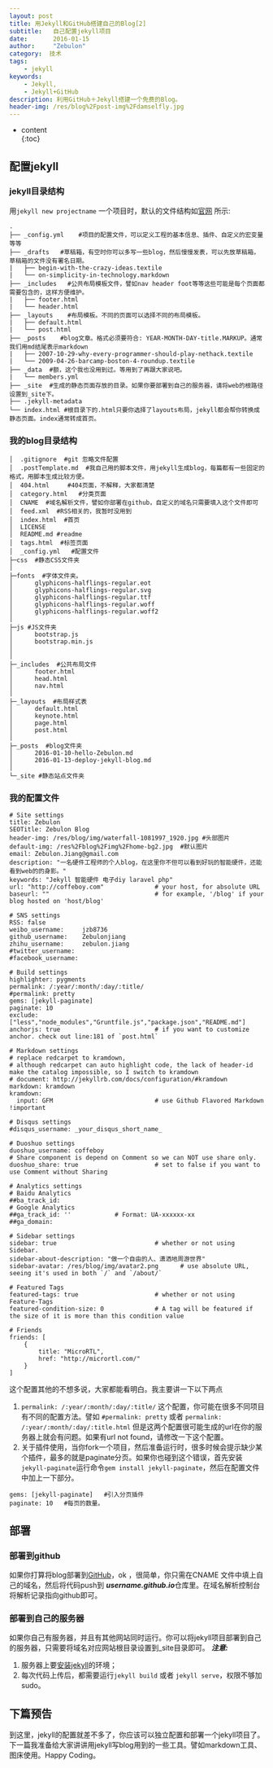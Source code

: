 ```yaml
---
layout: post
title: 用Jekyll和GitHub搭建自己的Blog[2]
subtitle:   自己配置jekyll项目
date:       2016-01-15 
author:     "Zebulon"
category:  技术
tags:
    - jekyll
keywords:
    - Jekyll,
    - Jekyll+GitHub 
description: 利用GitHub＋Jekyll搭建一个免费的Blog。
header-img: /res/blog%2Fpost-img%2Fdamselfly.jpg
---
```

* content  
{:toc} 

## 配置jekyll

### jekyll目录结构
用`jekyll new projectname` 一个项目时，默认的文件结构如[官网](http://jekyllrb.com/docs/structure/) 所示:

```
.
├── _config.yml    #项目的配置文件，可以定义工程的基本信息、插件、自定义的宏变量等等
├── _drafts   #草稿箱，有空时你可以多写一些blog，然后慢慢发表，可以先放草稿箱，草稿箱的文件没有署名日期。
|   ├── begin-with-the-crazy-ideas.textile
|   └── on-simplicity-in-technology.markdown
├── _includes   #公共布局模板文件，譬如nav header foot等等这些可能是每个页面都需要包含的，这样方便维护。
|   ├── footer.html
|   └── header.html
├── _layouts    #布局模板。不同的页面可以选择不同的布局模板。
|   ├── default.html
|   └── post.html
├── _posts    #blog文章。格式必须要符合: YEAR-MONTH-DAY-title.MARKUP。通常我们用md结尾表示markdown
|   ├── 2007-10-29-why-every-programmer-should-play-nethack.textile
|   └── 2009-04-26-barcamp-boston-4-roundup.textile
├── _data  #额，这个我也没用到过。等用到了再跟大家说吧。
|   └── members.yml
├── _site  #生成的静态页面存放的目录。如果你要部署到自己的服务器，请将web的根路径设置到_site下。
├── .jekyll-metadata
└── index.html #根目录下的.html只要你选择了layouts布局，jekyll都会帮你转换成静态页面。index通常转成首页。
```

### 我的blog目录结构

```
│  .gitignore  #git 忽略文件配置
│  .postTemplate.md  #我自己用的脚本文件，用jekyll生成blog，每篇都有一些固定的格式，用脚本生成比较方便。
│  404.html     #404页面，不解释，大家都清楚
│  category.html   #分类页面
│  CNAME  #域名解析文件，譬如你部署在github，自定义的域名只需要填入这个文件即可
│  feed.xml  #RSS相关的，我暂时没用到
│  index.html  #首页
│  LICENSE
│  README.md #readme
│  tags.html  #标签页面
│  _config.yml   #配置文件
├─css  #静态CSS文件夹
│      
├─fonts  #字体文件夹。
│      glyphicons-halflings-regular.eot
│      glyphicons-halflings-regular.svg
│      glyphicons-halflings-regular.ttf
│      glyphicons-halflings-regular.woff
│      glyphicons-halflings-regular.woff2
│              
├─js #JS文件夹
│      bootstrap.js
│      bootstrap.min.js
│      
│      
├─_includes  #公共布局文件
│      footer.html
│      head.html
│      nav.html
│      
├─_layouts  #布局样式表
│      default.html
│      keynote.html
│      page.html
│      post.html
│      
├─_posts  #blog文件夹
│      2016-01-10-hello-Zebulon.md
│      2016-01-13-deploy-jekyll-blog.md
│      
└─_site #静态站点文件夹
```

### 我的配置文件

```
# Site settings
title: Zebulon
SEOTitle: Zebulon Blog
header-img: /res/blog/img/waterfall-1081997_1920.jpg #头部图片
default-img: /res%2Fblog%2Fimg%2Fhome-bg2.jpg  #默认图片
email: Zebulon.Jiang@gmail.com
description: "一名硬件工程师的个人blog，在这里你不但可以看到好玩的智能硬件，还能看到web的的身影。"
keywords: "Jekyll 智能硬件 电子diy laravel php"
url: "http://coffeboy.com"              # your host, for absolute URL
baseurl: ""                             # for example, '/blog' if your blog hosted on 'host/blog'

# SNS settings
RSS: false
weibo_username:     jzb8736
github_username:    Zebulonjiang
zhihu_username:     zebulon.jiang
#twitter_username:  
#facebook_username:  

# Build settings
highlighter: pygments
permalink: /:year/:month/:day/:title/
#permalink: pretty
gems: [jekyll-paginate]
paginate: 10
exclude: ["less","node_modules","Gruntfile.js","package.json","README.md"]
anchorjs: true                          # if you want to customize anchor. check out line:181 of `post.html`

# Markdown settings
# replace redcarpet to kramdown,
# although redcarpet can auto highlight code, the lack of header-id make the catalog impossible, so I switch to kramdown
# document: http://jekyllrb.com/docs/configuration/#kramdown
markdown: kramdown
kramdown:
  input: GFM                            # use Github Flavored Markdown !important

# Disqus settings
#disqus_username: _your_disqus_short_name_

# Duoshuo settings
duoshuo_username: coffeboy
# Share component is depend on Comment so we can NOT use share only.
duoshuo_share: true                     # set to false if you want to use Comment without Sharing

# Analytics settings
# Baidu Analytics
##ba_track_id: 
# Google Analytics
##ga_track_id: ''            # Format: UA-xxxxxx-xx
##ga_domain:         

# Sidebar settings
sidebar: true                           # whether or not using Sidebar.
sidebar-about-description: "做一个自由的人、潇洒地周游世界"
sidebar-avatar: /res/blog/img/avatar2.png      # use absolute URL, seeing it's used in both `/` and `/about/`

# Featured Tags
featured-tags: true                     # whether or not using Feature-Tags
featured-condition-size: 0              # A tag will be featured if the size of it is more than this condition value

# Friends
friends: [
    {
        title: "MicroRTL",
        href: "http://micrortl.com/"
    }
]

```

这个配置其他的不想多说，大家都能看明白。我主要讲一下以下两点
1. `permalink: /:year/:month/:day/:title/` 这个配置，你可能在很多不同项目有不同的配置方法。譬如 `#permalink: pretty`  或者 `permalink: /:year/:month/:day/:title.html`  但是这两个配置很可能生成的url在你的服务器上就会有问题。如果有url not found，请修改一下这个配置。
2. 关于插件使用，当你fork一个项目，然后准备运行时，很多时候会提示缺少某个插件，最多的就是paginate分页。如果你也碰到这个错误，首先安装`jekyll-paginate`运行命令`gem install jekyll-paginate`，然后在配置文件中加上一下部分。
```
gems: [jekyll-paginate]   #引入分页插件
paginate: 10   #每页的数量。
```

## 部署

### 部署到github

如果你打算将blog部署到[GitHub](www.github.com)，ok ，很简单，你只需在CNAME 文件中填上自己的域名，然后将代码push到 ***username.github.io***仓库里。在域名解析控制台将解析记录指向github即可。

### 部署到自己的服务器

如果你自己有服务器，并且有其他网站同时运行。你可以将jekyll项目部署到自己的服务器，只需要将域名对应网站根目录设置到_site目录即可。
***注意:***
1. 服务器上要[安装jekyll](http://www.coffeboy.com/2016/01/14/deploy-jekyll-blog/)的环境；
2. 每次代码上传后，都需要运行`jekyll build`  或者 `jekyll serve`，权限不够加sudo。

## 下篇预告

到这里，jekyll的配置就差不多了，你应该可以独立配置和部署一个jekyll项目了。下一篇我准备给大家讲讲用jekyll写blog用到的一些工具。譬如markdown工具、图床使用。Happy Coding。




